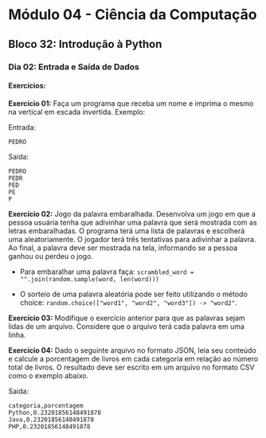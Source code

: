 # Módulo 04 - Ciência da Computação
## Bloco 32: Introdução à Python
### Dia 02: Entrada e Saída de Dados
#### Exercícios:

**Exercício 01:** Faça um programa que receba um nome e imprima o mesmo na vertical em escada invertida. Exemplo:

  Entrada:

  ~~~
  PEDRO
  ~~~

  Saída:

  ~~~
  PEDRO
  PEDR
  PED
  PE
  P
  ~~~


**Exercício 02:** Jogo da palavra embaralhada. Desenvolva um jogo em que a pessoa usuária tenha que adivinhar uma palavra que será mostrada com as letras embaralhadas. O programa terá uma lista de palavras e escolherá uma aleatoriamente. O jogador terá três tentativas para adivinhar a palavra. Ao final, a palavra deve ser mostrada na tela, informando se a pessoa ganhou ou perdeu o jogo.

  * Para embaralhar uma palavra faça: `scrambled_word = "".join(random.sample(word, len(word)))`

  * O sorteio de uma palavra aleatória pode ser feito utilizando o método choice: `random.choice(["word1", "word2", "word3"]) -> "word2"`.

**Exercício 03:** Modifique o exercício anterior para que as palavras sejam lidas de um arquivo. Considere que o arquivo terá cada palavra em uma linha.


**Exercício 04:** Dado o seguinte arquivo no formato JSON, leia seu conteúdo e calcule a porcentagem de livros em cada categoria em relação ao número total de livros. O resultado deve ser escrito em um arquivo no formato CSV como o exemplo abaixo.

  Saída:

  ~~~
  categoria,porcentagem
  Python,0.23201856148491878
  Java,0.23201856148491878
  PHP,0.23201856148491878
  ~~~
